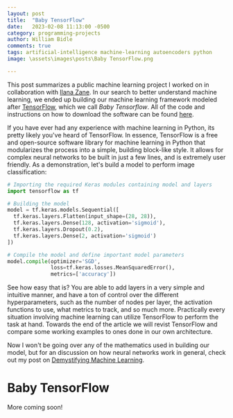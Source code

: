 ```yaml
---
layout: post
title:  "Baby TensorFlow"
date:   2023-02-08 11:13:00 -0500
category: programming-projects
author: William Bidle
comments: true
tags: artificial-intelligence machine-learning autoencoders python
image: \assets\images\posts\Baby TensorFlow.png

---
```


This post summarizes a public machine learning project I worked on in collaboration with <a href="https://ilanazane.github.io/" target = "_blank">Ilana Zane</a>. In our search to better understand machine learning, we ended up building our machine learning framework modeled after <a href="https://www.tensorflow.org/" target = "_blank">TensorFlow</a>, which we call _Baby Tensorflow_. All of the code and instructions on how to download the software can be found <a href="https://github.com/WilliamBidle/Baby-TensorFlow" target = "_blank">here</a>.

If you have ever had any experience with  machine learning in Python, its pretty likely you've heard of TensorFlow. In essence, TensorFlow is a free and open-source software library for machine learning in Python that modularizes the process into a simple, building block-like style. It allows for complex neural networks to be built in just a few lines, and is extremely user friendly. As a demonstration, let's build a model to perform image classification:

```python
# Importing the required Keras modules containing model and layers
import tensorflow as tf

# Building the model
model = tf.keras.models.Sequential([
  tf.keras.layers.Flatten(input_shape=(28, 28)),
  tf.keras.layers.Dense(128, activation='sigmoid'),
  tf.keras.layers.Dropout(0.2),
  tf.keras.layers.Dense(2, activation='sigmoid')
])

# Compile the model and define important model parameters
model.compile(optimizer='SGD',
              loss=tf.keras.losses.MeanSquaredError(),
              metrics=['accuracy'])

```

See how easy that is? You are able to add layers in a very simple and intuitive manner, and have a ton of control over the different hyperparameters, such as the number of nodes per layer, the activation functions to use, what metrics to track, and so much more. Practically every situation involving machine learning can utilize TensorFlow to perform the task at hand. Towards the end of the article we will revist TensorFlow and compare some working examples to ones done in our own architecture. 

Now I won't be going over any of the mathematics used in building our model, but for an discussion on how neural networks work in general, check out my post on <a href="/programming-projects/2023/01/12/Demystifying-Machine-Learning.html" title="Demystifying Machine Learning" target = "_blank">Demystifying Machine Learning</a>.

# Baby TensorFlow

More coming soon!

<script
  src="https://cdn.mathjax.org/mathjax/latest/MathJax.js?config=TeX-AMS-MML_HTMLorMML"
  type="text/javascript">
</script>